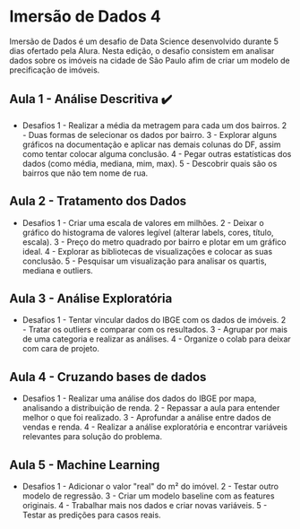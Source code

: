 # Imersão de Dados 4 

Imersão de Dados é um desafio de Data Science desenvolvido durante 5 dias ofertado pela Alura.
Nesta edição, o desafio consistem em analisar dados sobre os imóveis na cidade de São Paulo afim de criar um modelo de precificação de imóveis.

## Aula 1 - Análise Descritiva 	:heavy_check_mark:

* Desafios
1 - Realizar a média da metragem para cada um dos bairros. 
2 - Duas formas de selecionar os dados por bairro.
3 - Explorar alguns gráficos na documentação e aplicar nas demais colunas do DF, assim como tentar colocar alguma conclusão.
4 - Pegar outras estatísticas dos dados (como média, mediana, mim, max).
5 - Descobrir quais são os bairros que não tem nome de rua.

## Aula 2 - Tratamento dos Dados

* Desafios
1 - Criar uma escala de valores em milhões.
2 - Deixar o gráfico do histograma de valores legível (alterar labels, cores, título, escala).
3 - Preço do metro quadrado por bairro e plotar em um gráfico ideal.
4 - Explorar as bibliotecas de visualizações e colocar as suas conclusão.
5 - Pesquisar um visualização para analisar os quartis, mediana e outliers.

## Aula 3 - Análise Exploratória

* Desafios
1 - Tentar vincular dados do IBGE com os dados de imóveis.
2 - Tratar os outliers e comparar com os resultados.
3 - Agrupar por mais de uma categoria e realizar as análises.
4 - Organize o colab para deixar com cara de projeto.

## Aula 4 - Cruzando bases de dados

* Desafios
1 - Realizar uma análise dos dados do IBGE por mapa, analisando a distribuição de renda.
2 - Repassar a aula para entender melhor o que foi realizado.
3 - Aprofundar a análise entre dados de vendas e renda.
4 - Realizar a análise exploratória e encontrar variáveis relevantes para solução do problema.

## Aula 5 - Machine Learning

* Desafios
1 - Adicionar o valor "real" do m² do imóvel.
2 - Testar outro modelo de regressão.
3 - Criar um modelo baseline com as features originais.
4 - Trabalhar mais nos dados e criar novas variáveis.
5 - Testar as predições para casos reais.


